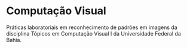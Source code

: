# Computação Visual

 Práticas laboratoriais em reconhecimento de padrões em imagens da disciplina Tópicos em Computação Visual I da Universidade Federal da Bahia.
